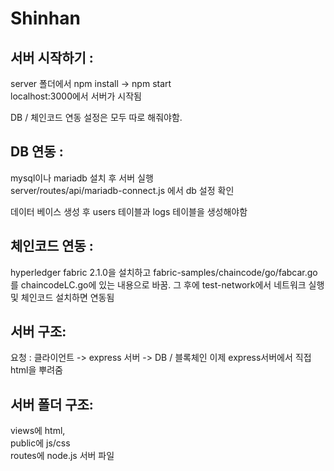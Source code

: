 # Shinhan


<h2> 서버 시작하기 : <br></h2>
server 폴더에서 npm install -> npm start <br>
localhost:3000에서 서버가 시작됨

DB / 체인코드 연동 설정은 모두 따로 해줘야함.

<h2> DB 연동 : <br></h2>
mysql이나 mariadb 설치 후 서버 실행 <br>
server/routes/api/mariadb-connect.js 에서 db 설정 확인

데이터 베이스 생성 후
users 테이블과 logs 테이블을 생성해야함

<h2> 체인코드 연동 : <br></h2>
hyperledger fabric 2.1.0을 설치하고 fabric-samples/chaincode/go/fabcar.go 를 chaincodeLC.go에 있는 내용으로 바꿈.
그 후에 test-network에서 네트워크 실행 및 체인코드 설치하면 연동됨

<h2>서버 구조:<br></h2>
요청 : 클라이언트 -> express 서버 -> DB / 블록체인
이제 express서버에서 직접 html을 뿌려줌

<h2>서버 폴더 구조:<br></h2>
views에 html, <br>
public에 js/css <br>
routes에 node.js 서버 파일

